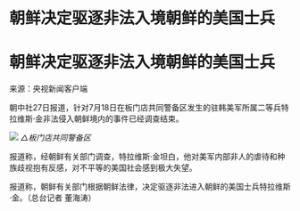 # 朝鲜决定驱逐非法入境朝鲜的美国士兵

# 朝鲜决定驱逐非法入境朝鲜的美国士兵

来源：央视新闻客户端

朝中社27日报道，针对7月18日在板门店共同警备区发生的驻韩美军所属二等兵特拉维斯·金非法侵入朝鲜境内的事件已经调查结束。

![](https://inews.gtimg.com/news_bt/O2cHB_RnLgFe8pi9N4bVyGc0dQFkqD87NB1kllaidrNVoAA/1000)
_△板门店共同警备区_

报道称，经朝鲜有关部门调查，特拉维斯·金坦白，他对美军内部非人的虐待和种族歧视抱有反感，对不平等的美国社会感到极大失望。

报道称，朝鲜有关部门根据朝鲜法律，决定驱逐非法进入朝鲜的美国士兵特拉维斯·金。（总台记者 董海涛）

